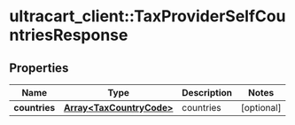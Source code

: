 # ultracart_client::TaxProviderSelfCountriesResponse

## Properties
Name | Type | Description | Notes
------------ | ------------- | ------------- | -------------
**countries** | [**Array&lt;TaxCountryCode&gt;**](TaxCountryCode.md) | countries | [optional] 


